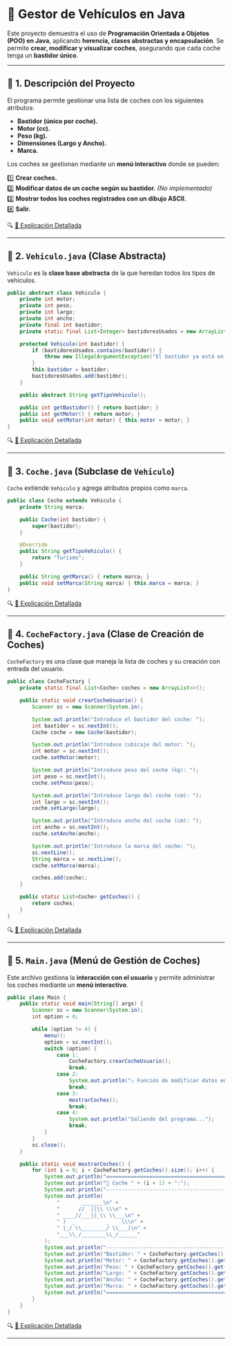 # 🚗 **Gestor de Vehículos en Java**
Este proyecto demuestra el uso de **Programación Orientada a Objetos (POO) en Java**, aplicando **herencia, clases abstractas y encapsulación**. Se permite **crear, modificar y visualizar coches**, asegurando que cada coche tenga un **bastidor único**.

---

## 📌 **1. Descripción del Proyecto**
El programa permite gestionar una lista de coches con los siguientes atributos:
- **Bastidor (único por coche).**
- **Motor (cc).**
- **Peso (kg).**
- **Dimensiones (Largo y Ancho).**
- **Marca.**

Los coches se gestionan mediante un **menú interactivo** donde se pueden:

1️⃣ **Crear coches.**  
2️⃣ **Modificar datos de un coche según su bastidor.** *(No implementado)*  
3️⃣ **Mostrar todos los coches registrados con un dibujo ASCII.**  
4️⃣ **Salir.**  

🔍 [📂 Explicación Detallada](https://github.com/carmonalanzasalvaro/DisenoSoftware/blob/main/Introduccionjava/Programa3_ClasesYObjetos/Explicaciones/Descripcion_Proyecto/README.md)

---

## 🔹 **2. `Vehiculo.java` (Clase Abstracta)**
`Vehiculo` es la **clase base abstracta** de la que heredan todos los tipos de vehículos.

```java
public abstract class Vehiculo {
    private int motor;
    private int peso;
    private int largo;
    private int ancho;
    private final int bastidor;
    private static final List<Integer> bastidoresUsados = new ArrayList<>();

    protected Vehiculo(int bastidor) {
        if (bastidoresUsados.contains(bastidor)) {
            throw new IllegalArgumentException("El bastidor ya está en uso");
        }
        this.bastidor = bastidor;
        bastidoresUsados.add(bastidor);
    }

    public abstract String getTipoVehiculo();

    public int getBastidor() { return bastidor; }
    public int getMotor() { return motor; }
    public void setMotor(int motor) { this.motor = motor; }
}
```
🔍 [📂 Explicación Detallada](https://github.com/carmonalanzasalvaro/DisenoSoftware/blob/main/Introduccionjava/Programa3_ClasesYObjetos/Explicaciones/Vehiculo/README.md)

---

## 🔹 **3. `Coche.java` (Subclase de `Vehiculo`)**
`Coche` extiende `Vehiculo` y agrega atributos propios como `marca`.  

```java
public class Coche extends Vehiculo {
    private String marca;

    public Coche(int bastidor) {
        super(bastidor);
    }

    @Override
    public String getTipoVehiculo() {
        return "Turismo";
    }

    public String getMarca() { return marca; }
    public void setMarca(String marca) { this.marca = marca; }
}
```

🔍 [📂 Explicación Detallada](https://github.com/carmonalanzasalvaro/DisenoSoftware/blob/main/Introduccionjava/Programa3_ClasesYObjetos/Explicaciones/Coche/README.md)

---

## 🔹 **4. `CocheFactory.java` (Clase de Creación de Coches)**
`CocheFactory` es una clase que maneja la lista de coches y su creación con entrada del usuario.

```java
public class CocheFactory {
    private static final List<Coche> coches = new ArrayList<>();

    public static void crearCocheUsuario() {
        Scanner sc = new Scanner(System.in);

        System.out.println("Introduce el bastidor del coche: ");
        int bastidor = sc.nextInt();
        Coche coche = new Coche(bastidor);

        System.out.println("Introduce cubicaje del motor: ");
        int motor = sc.nextInt();
        coche.setMotor(motor);

        System.out.println("Introduce peso del coche (kg): ");
        int peso = sc.nextInt();
        coche.setPeso(peso);

        System.out.println("Introduce largo del coche (cm): ");
        int largo = sc.nextInt();
        coche.setLargo(largo);

        System.out.println("Introduce ancho del coche (cm): ");
        int ancho = sc.nextInt();
        coche.setAncho(ancho);

        System.out.println("Introduce la marca del coche: ");
        sc.nextLine();
        String marca = sc.nextLine();
        coche.setMarca(marca);

        coches.add(coche);
    }

    public static List<Coche> getCoches() {
        return coches;
    }
}
```

🔍 [📂 Explicación Detallada](https://github.com/carmonalanzasalvaro/DisenoSoftware/blob/main/Introduccionjava/Programa3_ClasesYObjetos/Explicaciones/CocheFactory/README.md)

---

## 🔹 **5. `Main.java` (Menú de Gestión de Coches)**
Este archivo gestiona la **interacción con el usuario** y permite administrar los coches mediante un **menú interactivo**.

```java
public class Main {
    public static void main(String[] args) {
        Scanner sc = new Scanner(System.in);
        int option = 0;

        while (option != 4) {
            menu();
            option = sc.nextInt();
            switch (option) {
                case 1:
                    CocheFactory.crearCocheUsuario();
                    break;
                case 2:
                    System.out.println("⚠️ Función de modificar datos en desarrollo...");
                    break;
                case 3:
                    mostrarCoches();
                    break;
                case 4:
                    System.out.println("Saliendo del programa...");
                    break;
            }
        }
        sc.close();
    }

    public static void mostrarCoches() {
        for (int i = 0; i < CocheFactory.getCoches().size(); i++) {
            System.out.println("=========================================");
            System.out.println("🚗 Coche " + (i + 1) + ":");
            System.out.println("-----------------------------------------");
            System.out.println(
                "       _______\n" +
                "      //  ||\\ \\\n" +
                " ____//___||_\\ \\___\n" +
                " )  _          _    \\\n" +
                " |_/ \\________/ \\___|\n" +
                "___\\_/________\\_/______"
            );
            System.out.println("-----------------------------------------");
            System.out.println("Bastidor: " + CocheFactory.getCoches().get(i).getBastidor());
            System.out.println("Motor: " + CocheFactory.getCoches().get(i).getMotor() + " cc");
            System.out.println("Peso: " + CocheFactory.getCoches().get(i).getPeso() + " kg");
            System.out.println("Largo: " + CocheFactory.getCoches().get(i).getLargo() + " cm");
            System.out.println("Ancho: " + CocheFactory.getCoches().get(i).getAncho() + " cm");
            System.out.println("Marca: " + CocheFactory.getCoches().get(i).getMarca());
            System.out.println("=========================================\n");
        }
    }
}
```

🔍 [📂 Explicación Detallada](https://github.com/carmonalanzasalvaro/DisenoSoftware/blob/main/Introduccionjava/Programa3_ClasesYObjetos/Explicaciones/Main/README.md)

---

